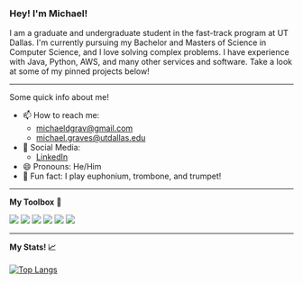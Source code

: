 ### Hey! I'm Michael!

I am a graduate and undergraduate student in the fast-track program at UT Dallas. I'm currently pursuing my Bachelor and Masters of Science in Computer Science, and I love solving complex problems. I have experience with Java, Python, AWS, and many other services and software. Take a look at some of my pinned projects below!

---
Some quick info about me!
- 📫 How to reach me: 
  - michaeldgrav@gmail.com
  - michael.graves@utdallas.edu
- 📣 Social Media:
  - [LinkedIn](https://www.linkedin.com/in/michaelgrav/)
- 😄 Pronouns: He/Him
- 🎼 Fun fact: I play euphonium, trombone, and trumpet!

---

**My Toolbox** 🧰 

<img src="https://img.shields.io/badge/Python-3776AB?style=for-the-badge&logo=python&logoColor=white"/> <img src="https://img.shields.io/badge/Java-ED8B00?style=for-the-badge&logo=java&logoColor=white"/>
<img src="https://img.shields.io/badge/HTML5-E34F26?style=for-the-badge&logo=html5&logoColor=white"/>
<img src="https://img.shields.io/badge/CSS3-1572B6?style=for-the-badge&logo=css3&logoColor=white"/>
<img src="https://img.shields.io/badge/Xcode-007ACC?style=flat-square&logo=Xcode&logoColor=white" />
<img src="https://img.shields.io/badge/Visual_Studio_Code-0078D4?style=for-the-badge&logo=visual%20studio%20code&logoColor=white"/>

---
**My Stats! 📈**
<br>
<br>
[![Top Langs](https://github-readme-stats.vercel.app/api/top-langs/?username=michaelgrav&hide=javascript,python,html,css&theme=dark)](https://github.com/anuraghazra/github-readme-stats)
